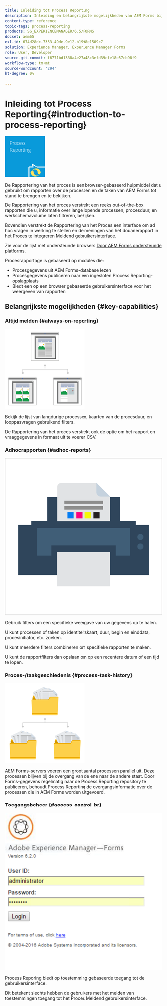 ```yaml
---
title: Inleiding tot Process Reporting
description: Inleiding en belangrijkste mogelijkheden van AEM Forms bij JEE Process Reporting
content-type: reference
topic-tags: process-reporting
products: SG_EXPERIENCEMANAGER/6.5/FORMS
docset: aem65
exl-id: 674d28dc-7353-49de-9e12-b1998e1509c7
solution: Experience Manager, Experience Manager Forms
role: User, Developer
source-git-commit: f6771bd1338a4e27a48c3efd39efe18e57cb98f9
workflow-type: tm+mt
source-wordcount: '294'
ht-degree: 0%

---
```


# Inleiding tot Process Reporting{#introduction-to-process-reporting}

![procesrapportage](assets/process-reporting.png)

De Rapportering van het proces is een browser-gebaseerd hulpmiddel dat u gebruikt om rapporten over de processen en de taken van AEM Forms tot stand te brengen en te bekijken.

De Rapportering van het proces verstrekt een reeks out-of-the-box rapporten die u, informatie over lange lopende processen, procesduur, en werkschemavolume laten filtreren, bekijken.

Bovendien verstrekt de Rapportering van het Proces een interface om ad hoc vragen in werking te stellen en de meningen van het douanerapport in het Proces te integreren Meldend gebruikersinterface.

Zie voor de lijst met ondersteunde browsers [Door AEM Forms ondersteunde platforms](/help/forms/using/aem-forms-jee-supported-platforms.md).

Procesrapportage is gebaseerd op modules die:

* Procesgegevens uit AEM Forms-database lezen
* Procesgegevens publiceren naar een ingesloten Process Reporting-opslagplaats
* Biedt een op een browser gebaseerde gebruikersinterface voor het weergeven van rapporten

## Belangrijkste mogelijkheden {#key-capabilities}

### Altijd melden {#always-on-reporting}

![locatiebeheer](assets/site-management.png)

Bekijk de lijst van langdurige processen, kaarten van de procesduur, en looppasvragen gebruikend filters.

De Rapportering van het proces verstrekt ook de optie om het rapport en vraaggegevens in formaat uit te voeren CSV.

### Adhocrapporten {#adhoc-reports}

![afdrukken-&amp;-color](assets/print-&-colour.png)

Gebruik filters om een specifieke weergave van uw gegevens op te halen.

U kunt processen of taken op identiteitskaart, duur, begin en einddata, procesinitiator, etc. zoeken.

U kunt meerdere filters combineren om specifieke rapporten te maken.

U kunt de rapportfilters dan opslaan om op een recentere datum of een tijd te lopen.

### Proces-/taakgeschiedenis {#process-task-history}

![bestandsbeheer](assets/file-management.png)

AEM Forms-servers voeren een groot aantal processen parallel uit. Deze processen blijven bij de overgang van de ene naar de andere staat. Door Forms-gegevens regelmatig naar de Process Reporting repository te publiceren, behoudt Process Reporting de overgangsinformatie over de processen die in AEM Forms worden uitgevoerd.

### Toegangsbeheer {#access-control-br}

![naamloos](assets/untitled.png)

Process Reporing biedt op toestemming gebaseerde toegang tot de gebruikersinterface.

Dit betekent slechts hebben de gebruikers met het melden van toestemmingen toegang tot het Proces Meldend gebruikersinterface.
